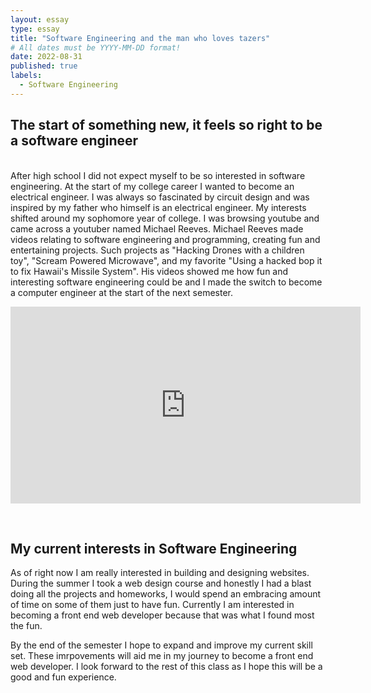 ```yaml
---
layout: essay
type: essay
title: "Software Engineering and the man who loves tazers"
# All dates must be YYYY-MM-DD format!
date: 2022-08-31
published: true
labels:
  - Software Engineering
---
```


<h2> The start of something new, it feels so right to be a software engineer </h2>
<br>
After high school I did not expect myself to be so interested in software engineering. At the start of my college career I wanted to become an electrical engineer. I was always so fascinated by circuit design and was inspired by my father who himself is an electrical engineer. My interests shifted around my sophomore year of college. I was browsing youtube and came across a youtuber named Michael Reeves. Michael Reeves made videos relating to software engineering and programming, creating fun and entertaining projects. Such projects as "Hacking Drones with a children toy", "Scream Powered Microwave", and my favorite "Using a hacked bop it to fix Hawaii's Missile System". His videos showed me how fun and interesting software engineering could be and I made the switch to become a computer engineer at the start of the next semester.
<br>
<p align = "center">
  <iframe width="560" height="315" src="https://www.youtube.com/embed/W5Dpjvbi7ho" title="YouTube video player" frameborder="0" allow="accelerometer; autoplay; clipboard-write; encrypted-media; gyroscope; picture-in-picture" allowfullscreen></iframe>
</p>
<br>
<h2> My current interests in Software Engineering </h2>
As of right now I am really interested in building and designing websites. During the summer I took a web design course and honestly I had a blast doing all the projects and homeworks, I would spend an embracing amount of time on some of them just to have fun. Currently I am interested in becoming a front end web developer because that was what I found most the fun.

By the end of the semester I hope to expand and improve my current skill set. These imrpovements will aid me in my journey to become a front end web developer. I look forward to the rest of this class as I hope this will be a good and fun experience.

